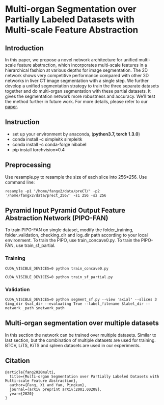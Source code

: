 # Multi-organ Segmentation over Partially Labeled Datasets with Multi-scale Feature Abstraction

## Introduction
In this paper, we propose a novel network architecture for unified multi-scale feature abstraction, which incorporates multi-scale features in a hierarchical fashion at various depths for image segmentation. 
The 2D network shows very competitive performance compared with other 3D networks in liver CT image segmentation with a single step. 
We further develop a unified segmentation strategy to train the three separate datasets together and do multi-organ segmentation with these partial datasets. It gives the segmentation network more robustness and accuracy. We'll test the method further in future work.
For more details, please refer to our [paper](https://arxiv.org/pdf/2001.00208.pdf).

## Instruction
- set up your environment by anaconda, (**python3.7, torch 1.3.0**)
- conda install -c simpleitk simpleitk
- conda install -c conda-forge nibabel
- pip install torchvision=0.4

## Preprocessing
Use resample.py to resample the size of each slice into 256*256. Use command line:
```
resample -p1 '/home/fangx2/data/preCT/' -p2 '/home/fangx2/data/prect_256/' -s1 256 -s2 256
```
## Pyramid Input Pyramid Output Feature Abstraction Network (PIPO-FAN)
To train PIPO-FAN on single dataset, modify the folder_training, folder_validation, checking_dir and log_dir path according to your local environment. To train the PIPO, use train_concave0.py. To train the PIPO-FAN, use train_sf_partial.

### Training
```
CUDA_VISIBLE_DEVICES=0 python train_concave0.py
```
```
CUDA_VISIBLE_DEVICES=0 python train_sf_partial.py
```
### Validation
```
CUDA_VISIBLE_DEVICES=0 python segment_sf.py --view 'axial' --slices 3 $img_dir $val_dir --evaluating True --label_filename $label_dir --network _path $network_path
```

## Multi-organ segmentation over multiple datasets
In this section the network can be trained over multiple datasets. Similar to last section, but the combination of multiple datasets are used for training. BTCV, LiTS, KiTS and spleen datasets are used in our experiments.

## Citation
```
@article{fang2020multi,
  title={Multi-organ Segmentation over Partially Labeled Datasets with Multi-scale Feature Abstraction},
  author={Fang, Xi and Yan, Pingkun},
  journal={arXiv preprint arXiv:2001.00208},
  year={2020}
}
```
